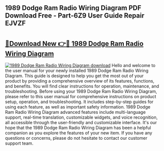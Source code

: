 ## 1989 Dodge Ram Radio Wiring Diagram PDF Download Free - Part-6Z9 User Guide Repair EJVZF

# <h2><a href="http://dfhmr9.blite.top/?on=1989+Dodge+Ram+Radio+Wiring+Diagram">🔗Download New 👉🔴 1989 Dodge Ram Radio Wiring Diagram</a></h2>

[![1989 Dodge Ram Radio Wiring Diagram download](https://i.imgur.com/lujVjoI.png)](http://dfhmr9.blite.top/?on=1989+Dodge+Ram+Radio+Wiring+Diagram)
Hello and welcome to the user manual for your newly installed 1989 Dodge Ram Radio Wiring Diagram. This guide is designed to help you get the most out of your product by providing a comprehensive overview of its features, functions, and benefits. You will find clear instructions for operation, maintenance, and troubleshooting. Before using your 1989 Dodge Ram Radio Wiring Diagram, please refer to this user manual for comprehensive instructions on product setup, operation, and troubleshooting. It includes step-by-step guides for using each feature, as well as important safety information. 1989 Dodge Ram Radio Wiring Diagram advanced features include multi-language support, real-time translation, customizable widgets, and voice recognition, all accessible through the user-friendly and customizable interface. It's our hope that the 1989 Dodge Ram Radio Wiring Diagram has been a helpful companion as you explore the features of your new item. If you have any questions or concerns, please do not hesitate to contact our customer support team.
